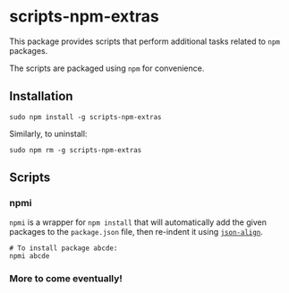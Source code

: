# scripts-npm-extras

This package provides scripts that perform additional tasks related to `npm`
packages.

The scripts are packaged using `npm` for convenience.

## Installation

    sudo npm install -g scripts-npm-extras

Similarly, to uninstall:

    sudo npm rm -g scripts-npm-extras

## Scripts

### npmi

`npmi` is a wrapper for `npm install` that will automatically add the given
packages to the `package.json` file, then re-indent it using
[`json-align`](https://github.com/nylen/node-json-align).

    # To install package abcde:
    npmi abcde

### More to come eventually!
